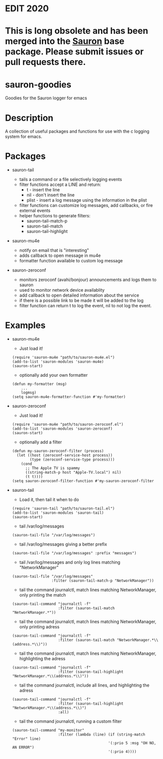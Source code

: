 
# EDIT 2020
# This is long obsolete and has been merged into the [Sauron](https://github.com/djcb/sauron) base package.  Please submit issues or pull requests there.


# sauron-goodies
Goodies for the Sauron logger for emacs

# Description
A collection of useful packages and functions for use with the c logging system for emacs.

# Packages
* sauron-tail
	* tails a command or a file selectively logging events
	* filter functions accept a LINE and return:
		* t - insert the line
		* nil - don't insert the line
		* plist - insert a log message using the information in the plist
	* filter functions can customize log messages, add callbacks, or fire external events
	* helper functions to generate filters:
		* sauron-tail-match-p
		* sauron-tail-match
		* sauron-tail-highlight

* sauron-mu4e
	* notify on email that is "interesting"
	* adds callback to open message in mu4e
	* formatter function available to custom log message

* sauron-zeroconf
	* monitors zeroconf (avahi/bonjour) announcements and logs them to sauron
	* used to monitor network device availablity
	* add callback to open detailed information about the service
	* if there is a possible link to be made it will be added to the log
	* filter function can return t to log the event, nil to not log the event.

# Examples

* sauron-mu4e
	* Just load it!
	```elisp
	(require 'sauron-mu4e "path/to/sauron-mu4e.el")
	(add-to-list 'sauron-modules 'sauron-mu4e)
	(sauron-start)
	```

	* optionally add your own formatter
	```elisp
	(defun my-formatter (msg)
		...
		logmsg)
	(setq sauron-mu4e-formatter-function #'my-formatter)
	```

* sauron-zeroconf
	* Just load it!
	```elisp
	(require 'sauron-mu4e "path/to/sauron-zeroconf.el")
	(add-to-list 'sauron-modules 'sauron-zeroconf)
	(sauron-start)
	```
	* optionally add a filter
	```elisp
	(defun my-sauron-zeroconf-filter (process)
	  (let ((host (zeroconf-service-host process))
			(type (zeroconf-service-type process)))
		(cond
		  ;; The Apple TV is spammy
		  ((string-match-p host "Apple-TV.local") nil)
		  (t t))))
	(setq sauron-zeroconf-filter-function #'my-sauron-zeroconf-filter
	```
* sauron-tail
	* Load it, then tail it when to do
	```elisp
	(require 'sauron-tail "path/to/sauron-tail.el")
	(add-to-list 'sauron-modules 'sauron-tail)
	(sauron-start)
	```
   * tail /var/log/messages
   ```elisp
   (sauron-tail-file "/var/log/messages")
   ```
   * tail /var/log/messages giving a better prefix
   ```elisp
   (sauron-tail-file "/var/log/messages" :prefix "messages")
   ```
   * tail /var/log/messages and only log lines matching "NetworkManager"
   ```elisp
   (sauron-tail-file "/var/log/messages"
					 :filter (sauron-tail-match-p "NetworkManager"))
   ```
   * tail the command journalctl, match lines matching NetworkManager, only printing the match
   ```elisp
   (sauron-tail-command "journalctl -f"
						:filter (sauron-tail-match "NetworkManager.*"))
   ```
   * tail the command journalctl, match lines matching NetworkManager, only printing adress
   ```elisp
   (sauron-tail-command "journalctl -f"
						:filter (sauron-tail-match "NetworkManager.*\\(address.*\\)"))
   ```

   * tail the command journalctl, match lines matching NetworkManager, highlighting the adress
   ```elisp
   (sauron-tail-command "journalctl -f"
						:filter (sauron-tail-highlight "NetworkManager.*\\(address.*\\)"))
   ```
   * tail the command journalctl, include all lines, and highlighting the adress
   ```elisp
   (sauron-tail-command "journalctl -f"
						:filter (sauron-tail-highlight "NetworkManager.*\\(address.*\\)")
						:all)
   ```

   * tail the command journalctl, running a custom filter
   ```elisp
   (sauron-tail-command "my-monitor"
                        :filter (lambda (line) (if (string-match "Error" line)
						                       '(:prio 5 :msg "OH NO, AN ERROR")
						                       '(:prio 4))))

   ```
